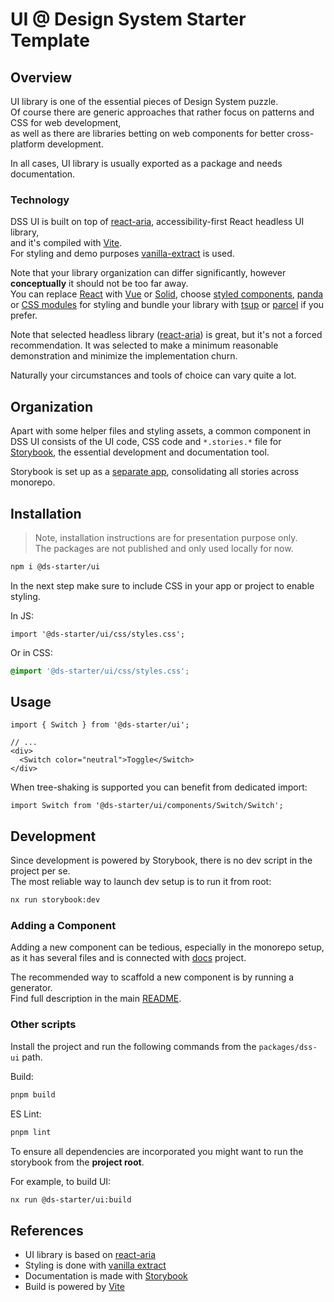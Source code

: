 # UI @ Design System Starter Template

## Overview

UI library is one of the essential pieces of Design System puzzle.  
Of course there are generic approaches that rather focus on patterns and CSS for web development,  
as well as there are libraries betting on web components for better cross-platform development.

In all cases, UI library is usually exported as a package and needs documentation.

### Technology

DSS UI is built on top of [react-aria](https://react-spectrum.adobe.com/react-aria/), accessibility-first React headless UI library,  
and it's compiled with [Vite](https://vitejs.dev/).  
For styling and demo purposes [vanilla-extract](https://vanilla-extract.style/) is used.

Note that your library organization can differ significantly, however **conceptually** it should not be too far away.  
You can replace [React](https://react.dev/) with [Vue](https://vuejs.org/) or [Solid](https://www.solidjs.com/), choose [styled components](https://styled-components.com/), [panda](https://panda-css.com/) or [CSS modules](https://github.com/css-modules/css-modules) for styling and bundle your library with [tsup](https://tsup.egoist.dev/) or [parcel](https://parceljs.org/) if you prefer.

Note that selected headless library ([react-aria](https://react-spectrum.adobe.com/react-aria/)) is great, but it's not a forced recommendation. It was selected to make a minimum reasonable demonstration and minimize the implementation churn.

Naturally your circumstances and tools of choice can vary quite a lot.

## Organization

Apart with some helper files and styling assets, a common component in DSS UI consists of the UI code, CSS code and `*.stories.*` file for [Storybook](https://storybook.js.org/), the essential development and documentation tool.

Storybook is set up as a [separate app](/apps/storybook/README.md), consolidating all stories across monorepo.

## Installation

> Note, installation instructions are for presentation purpose only.  
> The packages are not published and only used locally for now.

```sh
npm i @ds-starter/ui
```

In the next step make sure to include CSS in your app or project to enable styling.

In JS:

```tsx
import '@ds-starter/ui/css/styles.css';
```

Or in CSS:

```css
@import '@ds-starter/ui/css/styles.css';
```

## Usage

```tsx
import { Switch } from '@ds-starter/ui';

// ...
<div>
  <Switch color="neutral">Toggle</Switch>
</div>
```

When tree-shaking is supported you can benefit from dedicated import:

```tsx
import Switch from '@ds-starter/ui/components/Switch/Switch';
```

## Development

Since development is powered by Storybook, there is no dev script in the project per se.  
The most reliable way to launch dev setup is to run it from root:

```sh
nx run storybook:dev
```

### Adding a Component

Adding a new component can be tedious, especially in the monorepo setup,  
as it has several files and is connected with [docs](/apps/docs/README.md) project.

The recommended way to scaffold a new component is by running a generator.  
Find full description in the main [README](/README.md).

### Other scripts

Install the project and run the following commands from the `packages/dss-ui` path.

Build:

```sh
pnpm build
```

ES Lint:

```sh
pnpm lint
```

To ensure all dependencies are incorporated you might want to run the storybook from the **project root**.

For example, to build UI:

```sh
nx run @ds-starter/ui:build
```

## References

- UI library is based on [react-aria](https://react-spectrum.adobe.com/react-aria/)
- Styling is done with [vanilla extract](https://vanilla-extract.style/)
- Documentation is made with [Storybook](https://storybook.js.org/)
- Build is powered by [Vite](https://vitejs.dev/)
